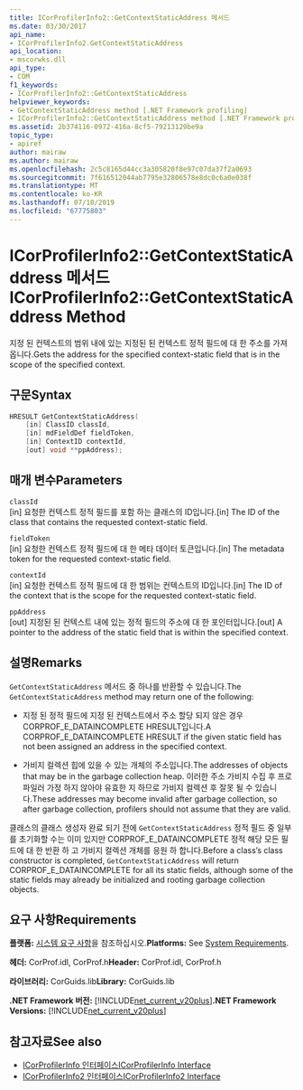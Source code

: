 ```yaml
---
title: ICorProfilerInfo2::GetContextStaticAddress 메서드
ms.date: 03/30/2017
api_name:
- ICorProfilerInfo2.GetContextStaticAddress
api_location:
- mscorwks.dll
api_type:
- COM
f1_keywords:
- ICorProfilerInfo2::GetContextStaticAddress
helpviewer_keywords:
- GetContextStaticAddress method [.NET Framework profiling]
- ICorProfilerInfo2::GetContextStaticAddress method [.NET Framework profiling]
ms.assetid: 2b374116-0972-416a-8cf5-79213129be9a
topic_type:
- apiref
author: mairaw
ms.author: mairaw
ms.openlocfilehash: 2c5c8165d44cc3a305820f8e97c07da37f2a0693
ms.sourcegitcommit: 7f616512044ab7795e32806578e8dc0c6a0e038f
ms.translationtype: MT
ms.contentlocale: ko-KR
ms.lasthandoff: 07/10/2019
ms.locfileid: "67775803"
---
```

# <a name="icorprofilerinfo2getcontextstaticaddress-method"></a><span data-ttu-id="5a41b-102">ICorProfilerInfo2::GetContextStaticAddress 메서드</span><span class="sxs-lookup"><span data-stu-id="5a41b-102">ICorProfilerInfo2::GetContextStaticAddress Method</span></span>
<span data-ttu-id="5a41b-103">지정 된 컨텍스트의 범위 내에 있는 지정된 된 컨텍스트 정적 필드에 대 한 주소를 가져옵니다.</span><span class="sxs-lookup"><span data-stu-id="5a41b-103">Gets the address for the specified context-static field that is in the scope of the specified context.</span></span>  
  
## <a name="syntax"></a><span data-ttu-id="5a41b-104">구문</span><span class="sxs-lookup"><span data-stu-id="5a41b-104">Syntax</span></span>  
  
```cpp  
HRESULT GetContextStaticAddress(  
    [in] ClassID classId,  
    [in] mdFieldDef fieldToken,  
    [in] ContextID contextId,  
    [out] void **ppAddress);  
```  
  
## <a name="parameters"></a><span data-ttu-id="5a41b-105">매개 변수</span><span class="sxs-lookup"><span data-stu-id="5a41b-105">Parameters</span></span>  
 `classId`  
 <span data-ttu-id="5a41b-106">[in] 요청한 컨텍스트 정적 필드를 포함 하는 클래스의 ID입니다.</span><span class="sxs-lookup"><span data-stu-id="5a41b-106">[in] The ID of the class that contains the requested context-static field.</span></span>  
  
 `fieldToken`  
 <span data-ttu-id="5a41b-107">[in] 요청한 컨텍스트 정적 필드에 대 한 메타 데이터 토큰입니다.</span><span class="sxs-lookup"><span data-stu-id="5a41b-107">[in] The metadata token for the requested context-static field.</span></span>  
  
 `contextId`  
 <span data-ttu-id="5a41b-108">[in] 요청한 컨텍스트 정적 필드에 대 한 범위는 컨텍스트의 ID입니다.</span><span class="sxs-lookup"><span data-stu-id="5a41b-108">[in] The ID of the context that is the scope for the requested context-static field.</span></span>  
  
 `ppAddress`  
 <span data-ttu-id="5a41b-109">[out] 지정된 된 컨텍스트 내에 있는 정적 필드의 주소에 대 한 포인터입니다.</span><span class="sxs-lookup"><span data-stu-id="5a41b-109">[out] A pointer to the address of the static field that is within the specified context.</span></span>  
  
## <a name="remarks"></a><span data-ttu-id="5a41b-110">설명</span><span class="sxs-lookup"><span data-stu-id="5a41b-110">Remarks</span></span>  
 <span data-ttu-id="5a41b-111">`GetContextStaticAddress` 메서드 중 하나를 반환할 수 있습니다.</span><span class="sxs-lookup"><span data-stu-id="5a41b-111">The `GetContextStaticAddress` method may return one of the following:</span></span>  
  
- <span data-ttu-id="5a41b-112">지정 된 정적 필드에 지정 된 컨텍스트에서 주소 할당 되지 않은 경우 CORPROF_E_DATAINCOMPLETE HRESULT입니다.</span><span class="sxs-lookup"><span data-stu-id="5a41b-112">A CORPROF_E_DATAINCOMPLETE HRESULT if the given static field has not been assigned an address in the specified context.</span></span>  
  
- <span data-ttu-id="5a41b-113">가비지 컬렉션 힙에 있을 수 있는 개체의 주소입니다.</span><span class="sxs-lookup"><span data-stu-id="5a41b-113">The addresses of objects that may be in the garbage collection heap.</span></span> <span data-ttu-id="5a41b-114">이러한 주소 가비지 수집 후 프로파일러 가정 하지 않아야 유효한 지 하므로 가비지 컬렉션 후 잘못 될 수 있습니다.</span><span class="sxs-lookup"><span data-stu-id="5a41b-114">These addresses may become invalid after garbage collection, so after garbage collection, profilers should not assume that they are valid.</span></span>  
  
 <span data-ttu-id="5a41b-115">클래스의 클래스 생성자 완료 되기 전에 `GetContextStaticAddress` 정적 필드 중 일부를 초기화할 수는 이미 있지만 CORPROF_E_DATAINCOMPLETE 정적 해당 모든 필드에 대 한 반환 하 고 가비지 컬렉션 개체를 응원 하 합니다.</span><span class="sxs-lookup"><span data-stu-id="5a41b-115">Before a class’s class constructor is completed, `GetContextStaticAddress` will return CORPROF_E_DATAINCOMPLETE for all its static fields, although some of the static fields may already be initialized and rooting garbage collection objects.</span></span>  
  
## <a name="requirements"></a><span data-ttu-id="5a41b-116">요구 사항</span><span class="sxs-lookup"><span data-stu-id="5a41b-116">Requirements</span></span>  
 <span data-ttu-id="5a41b-117">**플랫폼:** [시스템 요구 사항](../../../../docs/framework/get-started/system-requirements.md)을 참조하십시오.</span><span class="sxs-lookup"><span data-stu-id="5a41b-117">**Platforms:** See [System Requirements](../../../../docs/framework/get-started/system-requirements.md).</span></span>  
  
 <span data-ttu-id="5a41b-118">**헤더:** CorProf.idl, CorProf.h</span><span class="sxs-lookup"><span data-stu-id="5a41b-118">**Header:** CorProf.idl, CorProf.h</span></span>  
  
 <span data-ttu-id="5a41b-119">**라이브러리:** CorGuids.lib</span><span class="sxs-lookup"><span data-stu-id="5a41b-119">**Library:** CorGuids.lib</span></span>  
  
 <span data-ttu-id="5a41b-120">**.NET Framework 버전:** [!INCLUDE[net_current_v20plus](../../../../includes/net-current-v20plus-md.md)]</span><span class="sxs-lookup"><span data-stu-id="5a41b-120">**.NET Framework Versions:** [!INCLUDE[net_current_v20plus](../../../../includes/net-current-v20plus-md.md)]</span></span>  
  
## <a name="see-also"></a><span data-ttu-id="5a41b-121">참고자료</span><span class="sxs-lookup"><span data-stu-id="5a41b-121">See also</span></span>

- [<span data-ttu-id="5a41b-122">ICorProfilerInfo 인터페이스</span><span class="sxs-lookup"><span data-stu-id="5a41b-122">ICorProfilerInfo Interface</span></span>](../../../../docs/framework/unmanaged-api/profiling/icorprofilerinfo-interface.md)
- [<span data-ttu-id="5a41b-123">ICorProfilerInfo2 인터페이스</span><span class="sxs-lookup"><span data-stu-id="5a41b-123">ICorProfilerInfo2 Interface</span></span>](../../../../docs/framework/unmanaged-api/profiling/icorprofilerinfo2-interface.md)
